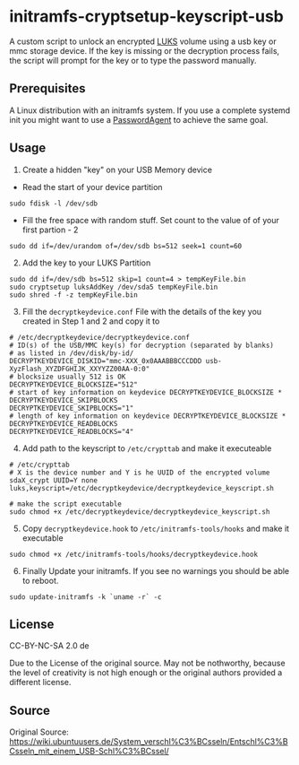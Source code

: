 # initramfs-cryptsetup-keyscript-usb
A custom script to unlock an encrypted [LUKS](https://en.wikipedia.org/wiki/Linux_Unified_Key_Setup) volume using a usb key or mmc storage device.
If the key is missing or the decryption process fails, the script will prompt for the key or to type the password manually.

## Prerequisites
A Linux distribution with an initramfs system.
If you use a complete systemd init you might want to use a [PasswordAgent](https://www.freedesktop.org/wiki/Software/systemd/PasswordAgents/) to achieve the same goal.

## Usage

1. Create a hidden "key" on your USB Memory device
- Read the start of your device partition
```
sudo fdisk -l /dev/sdb 
```
- Fill the free space with random stuff. Set count to the value of of your first partion - 2
```
sudo dd if=/dev/urandom of=/dev/sdb bs=512 seek=1 count=60 
```
2. Add the key to your LUKS Partition
```
sudo dd if=/dev/sdb bs=512 skip=1 count=4 > tempKeyFile.bin
sudo cryptsetup luksAddKey /dev/sda5 tempKeyFile.bin
sudo shred -f -z tempKeyFile.bin 
```
3. Fill the `decryptkeydevice.conf` File with the details of the key you created in Step 1 and 2 and copy it to
```
# /etc/decryptkeydevice/decryptkeydevice.conf
# ID(s) of the USB/MMC key(s) for decryption (separated by blanks)
# as listed in /dev/disk/by-id/
DECRYPTKEYDEVICE_DISKID="mmc-XXX_0x0AAABBBCCCDDD usb-XyzFlash_XYZDFGHIJK_XXYYZZ00AA-0:0"
# blocksize usually 512 is OK
DECRYPTKEYDEVICE_BLOCKSIZE="512"
# start of key information on keydevice DECRYPTKEYDEVICE_BLOCKSIZE * DECRYPTKEYDEVICE_SKIPBLOCKS
DECRYPTKEYDEVICE_SKIPBLOCKS="1"
# length of key information on keydevice DECRYPTKEYDEVICE_BLOCKSIZE * DECRYPTKEYDEVICE_READBLOCKS
DECRYPTKEYDEVICE_READBLOCKS="4"
```

4. Add path to the keyscript to `/etc/crypttab` and make it executeable
```
# /etc/crypttab
# X is the device number and Y is he UUID of the encrypted volume
sdaX_crypt UUID=Y none luks,keyscript=/etc/decryptkeydevice/decryptkeydevice_keyscript.sh

# make the script executable
sudo chmod +x /etc/decryptkeydevice/decryptkeydevice_keyscript.sh 
```

5. Copy `decryptkeydevice.hook` to `/etc/initramfs-tools/hooks` and make it executable
```
sudo chmod +x /etc/initramfs-tools/hooks/decryptkeydevice.hook
```

6. Finally Update your initramfs. If you see no warnings you should be able to reboot.
```
sudo update-initramfs -k `uname -r` -c 
```

## License
CC-BY-NC-SA 2.0 de

Due to the License of the original source.
May not be nothworthy, because the level of creativity is not high enough or the original authors provided a different license.

## Source
Original Source: https://wiki.ubuntuusers.de/System_verschl%C3%BCsseln/Entschl%C3%BCsseln_mit_einem_USB-Schl%C3%BCssel/
